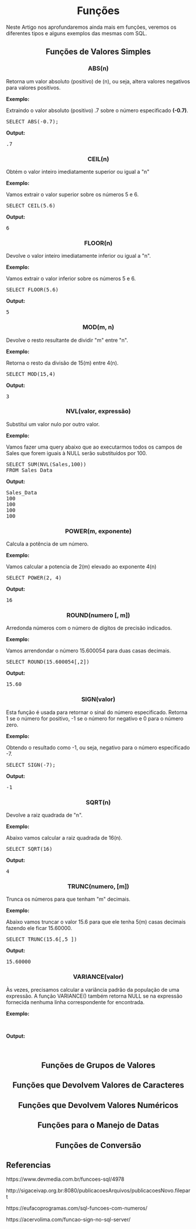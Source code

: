 <h1 align="center">Funções</h1>
<p>Neste Artigo nos aprofundaremos ainda mais em funções, veremos os diferentes tipos e alguns exemplos das mesmas com SQL.</p>
<h2 align="center">Funções de Valores Simples</h2>
<h3 align="center">ABS(n)</h3>
<p>Retorna um valor absoluto (positivo) de (n), ou seja, altera valores negativos para valores positivos.</p>
<p><b>Exemplo:</b></p>
<p>Extraindo o valor absoluto (positivo) .7 sobre o número especificado <b>(-0.7)</b>.</p>
<pre>
SELECT ABS(-0.7);
</pre>
<p><b>Output:</b></p>
<pre>
.7
</pre>
<h3 align="center">CEIL(n)</h3>
<p>Obtém o valor inteiro imediatamente superior ou igual a "n"</p>
<p><b>Exemplo:</b></p>
<p>Vamos extrair o valor superior sobre os números 5 e 6.</p>
<pre>
SELECT CEIL(5.6)
</pre>
<p><b>Output:</b></p>
<pre>
6
</pre>
<h3 align="center">FLOOR(n)</h3>
<p>Devolve o valor inteiro imediatamente inferior ou igual a "n".</p>
<p><b>Exemplo:</b></p>
<p>Vamos extrair o valor inferior sobre os números 5 e 6.</p>
<pre>
SELECT FLOOR(5.6)
</pre>
<p><b>Output:</b></p>
<pre>
5
</pre>
<h3 align="center">MOD(m, n)</h3>
<p>Devolve o resto resultante de dividir "m" entre "n".</p>
<p><b>Exemplo:</b></p>
<p>Retorna o resto da divisão de 15(m) entre 4(n).</p>
<pre>
SELECT MOD(15,4)
</pre>
<p><b>Output:</b></p>
<pre>
3
</pre>
<h3 align="center">NVL(valor, expressão)</h3>
<p>Substitui um valor nulo por outro valor.</p>
<p><b>Exemplo:</b></p>
<p>Vamos fazer uma query abaixo que ao executarmos todos os campos de Sales que forem iguais à NULL serão substituídos por 100.</p>
<pre>
SELECT SUM(NVL(Sales,100)) 
FROM Sales_Data
</pre>
<p><b>Output:</b></p>
<pre>
Sales_Data
100
100
100
100
</pre>
<h3 align="center">POWER(m, exponente)</h3>
<p>Calcula a potência de um número.</p>
<p><b>Exemplo:</b></p>
<p>Vamos calcular a potencia de 2(m) elevado ao exponente 4(n)</p>
<pre>
SELECT POWER(2, 4)
</pre>
<p><b>Output:</b></p>
<pre>
16
</pre>
<h3 align="center">ROUND(numero [, m])</h3>
<p>Arredonda números com o número de dígitos de precisão indicados.</p>
<p><b>Exemplo:</b></p>
<p>Vamos arrendondar o número 15.600054 para duas casas decimais.</p>
<pre>
SELECT ROUND(15.600054[,2])
</pre>
<p><b>Output:</b></p>
<pre>
15.60
</pre>
<h3 align="center">SIGN(valor)</h3>
<p>Esta função é usada para retornar o sinal do número especificado. Retorna 1 se o número for positivo, -1 se o número for negativo e 0 para o número zero.</p>
<p><b>Exemplo:</b></p>
<p>Obtendo o resultado como -1, ou seja, negativo para o número especificado -7.</p>
<pre>
SELECT SIGN(-7);
</pre>
<p><b>Output:</b></p>
<pre>
-1
</pre>
<h3 align="center">SQRT(n)</h3>
<p>Devolve a raiz quadrada de "n".</p>
<p><b>Exemplo:</b></p>
<p>Abaixo vamos calcular a raiz quadrada de 16(n).</p>
<pre>
SELECT SQRT(16)
</pre>
<p><b>Output:</b></p>
<pre>
4
</pre>
<h3 align="center">TRUNC(numero, [m])</h3>
<p>Trunca os números para que tenham "m" decimais.</p>
<p><b>Exemplo:</b></p>
<p>Abaixo vamos truncar o valor 15.6 para que ele tenha 5(m) casas decimais fazendo ele ficar 15.60000.</p>
<pre>
SELECT TRUNC(15.6[,5 ])
</pre>
<p><b>Output:</b></p>
<pre>
15.60000
</pre>
<h3 align="center">VARIANCE(valor)</h3>
<p>Às vezes, precisamos calcular a variância padrão da população de uma expressão. A função VARIANCE() também retorna NULL se na expressão fornecida nenhuma linha correspondente for encontrada.</p>
<p><b>Exemplo:</b></p>
<p></p>
<pre>

</pre>
<p><b>Output:</b></p>
<pre>

</pre>
<h2 align="center">Funções de Grupos de Valores</h2>
<h2 align="center">Funções que Devolvem Valores de Caracteres</h2>
<h2 align="center">Funções que Devolvem Valores Numéricos</h2>
<h2 align="center">Funções para o Manejo de Datas</h2>
<h2 align="center">Funções de Conversão</h2>
<h2>Referencias</h2>
<p>https://www.devmedia.com.br/funcoes-sql/4978</p>
<p>http://sigaceivap.org.br:8080/publicacoesArquivos/publicacoesNovo.filepart</p>
<p>https://eufacoprogramas.com/sql-funcoes-com-numeros/</p>
<p>https://acervolima.com/funcao-sign-no-sql-server/</p>
